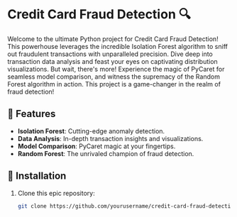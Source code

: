 # Credit Card Fraud Detection 🔍

Welcome to the ultimate Python project for Credit Card Fraud Detection! This powerhouse leverages the incredible Isolation Forest algorithm to sniff out fraudulent transactions with unparalleled precision. Dive deep into transaction data analysis and feast your eyes on captivating distribution visualizations. But wait, there's more! Experience the magic of PyCaret for seamless model comparison, and witness the supremacy of the Random Forest algorithm in action. This project is a game-changer in the realm of fraud detection!

## 🌟 Features
- **Isolation Forest**: Cutting-edge anomaly detection.
- **Data Analysis**: In-depth transaction insights and visualizations.                            
- **Model Comparison**: PyCaret magic at your fingertips.
- **Random Forest**: The unrivaled champion of fraud detection.

## 🚀 Installation

1. Clone this epic repository:
   ```bash
   git clone https://github.com/yourusername/credit-card-fraud-detection.git

